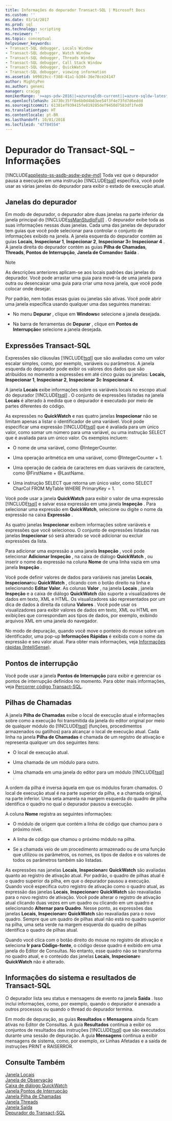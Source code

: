 ```yaml
---
title: Informações do depurador Transact-SQL | Microsoft Docs
ms.custom: ''
ms.date: 03/14/2017
ms.prod: sql
ms.technology: scripting
ms.reviewer: ''
ms.topic: conceptual
helpviewer_keywords:
- Transact-SQL debugger, Locals Window
- Transact-SQL debugger, Watch Window
- Transact-SQL debugger, Threads Window
- Transact-SQL debugger, Call Stack Window
- Transact-SQL debugger, QuickWatch
- Transact-SQL debugger, viewing information
ms.assetid: b99819cc-f388-41a1-b304-36e78ce24147
author: MightyPen
ms.author: genemi
manager: craigg
monikerRange: '>=aps-pdw-2016||=azuresqldb-current||=azure-sqldw-latest||>=sql-server-2016||=sqlallproducts-allversions||>=sql-server-linux-2017||=azuresqldb-mi-current'
ms.openlocfilehash: 24730c35ff8e6b0d4b83ee54f3f4e73fd7d6eddd
ms.sourcegitcommit: 61381ef939415fe019285def9450d7583df1fed0
ms.translationtype: HT
ms.contentlocale: pt-BR
ms.lasthandoff: 10/01/2018
ms.locfileid: "47784554"
---
```

# <a name="transact-sql-debugger---information"></a>Depurador do Transact-SQL – Informações
[!INCLUDE[appliesto-ss-asdb-asdw-pdw-md](../../includes/appliesto-ss-asdb-asdw-pdw-md.md)]
  Toda vez que o depurador pausa a execução em uma instrução [!INCLUDE[tsql](../../includes/tsql-md.md)] específica, você pode usar as várias janelas do depurador para exibir o estado de execução atual.  
  
## <a name="debugger-windows"></a>Janelas do depurador  
 Em modo de depurador, o depurador abre duas janelas na parte inferior da janela principal do [!INCLUDE[ssManStudioFull](../../includes/ssmanstudiofull-md.md)] . O depurador exibe toda as suas informações nessas duas janelas. Cada uma das janelas de depurador tem guias que você pode selecionar para controlar o conjunto de informações exibido na janela. A janela esquerda do depurador contém as guias **Locais**, **Inspecionar 1**, **Inspecionar 2**, **Inspecionar 3**e **Inspecionar 4** . A janela direita do depurador contém as guias **Pilha de Chamadas**, **Threads**, **Pontos de Interrupção**, **Janela de Comando**e **Saída** .  
  
> [!NOTE]  
>  As descrições anteriores aplicam-se aos locais padrões das janelas do depurador. Você pode arrastar uma guia para movê-la de uma janela para outra ou desencaixar uma guia para criar uma nova janela, que você pode colocar onde desejar.  
  
 Por padrão, nem todas essas guias ou janelas são ativas. Você pode abrir uma janela específica usando qualquer uma das seguintes maneiras:  
  
-   No menu **Depurar** , clique em **Windows**e selecione a janela desejada.  
  
-   Na barra de ferramentas de **Depurar** , clique em **Pontos de Interrupção**e selecione a janela desejada.  
  
## <a name="transact-sql-expressions"></a>Expressões Transact-SQL  
 Expressões são cláusulas [!INCLUDE[tsql](../../includes/tsql-md.md)] que são avaliadas como um valor escalar simples, como, por exemplo, variáveis ou parâmetros. A janela esquerda do depurador pode exibir os valores dos dados que são atribuídos no momento a expressões em até cinco guias ou janelas: **Locais, Inspecionar 1**, **Inspecionar 2**, **Inspecionar 3**e **Inspecionar 4**.  
  
 A janela **Locais** exibe informações sobre os variáveis locais no escopo atual do depurador [!INCLUDE[tsql](../../includes/tsql-md.md)] . O conjunto de expressões listadas na janela **Locais** é alterado à medida que o depurador é executado por meio de partes diferentes do código.  
  
 As expressões no **QuickWatch** e nas quatro janelas **Inspecionar** não se limitam apenas a listar o identificador de uma variável. Você pode especificar uma expressão [!INCLUDE[tsql](../../includes/tsql-md.md)] que é avaliada para um único valor, como somar um número para uma variável, ou uma instrução SELECT que é avaliada para um único valor. Os exemplos incluem:  
  
-   O nome de uma variável, como @IntegerCounter.  
  
-   Uma operação aritmética em uma variável, como @IntegerCounter + 1.  
  
-   Uma operação de cadeia de caracteres em duas variáveis de caractere, como @FirstName + @LastName.  
  
-   Uma instrução SELECT que retorna um único valor, como SELECT CharCol FROM MyTable WHERE PrimaryKey = 1.  
  
 Você pode usar a janela **QuickWatch** para exibir o valor de uma expressão [!INCLUDE[tsql](../../includes/tsql-md.md)] e salvar essa expressão em uma janela **Inspeção** . Para selecionar uma expressão em **QuickWatch**, selecione ou digite o nome da expressão na caixa **Expressão** .  
  
 As quatro janelas **Inspecionar** exibem informações sobre variáveis e expressões que você selecionou. O conjunto de expressões listadas nas janelas **Inspecionar** só será alterado se você adicionar ou excluir expressões da lista.  
  
 Para adicionar uma expressão a uma janela **Inspeção** , você pode selecionar **Adicionar Inspeção** , na caixa de diálogo **QuickWatch** , ou inserir o nome da expressão na coluna **Nome** de uma linha vazia em uma janela **Inspeção** .  
  
 Você pode definir valores de dados para variáveis nas janelas **Locais**, **Inspecionar**ou **QuickWatch** , clicando com o botão direito na linha e selecionando **Editar Valor**. As colunas **Valor** , na janela **Locais** , janela **Inspeção** e a caixa de diálogo **QuickWatch** dão suporte a visualizadores de dados em texto, XML e HTML. Os visualizadores são representados por um dica de dados à direita da coluna **Valores** . Você pode usar os visualizadores para exibir valores de dados em texto, XML ou HTML em exibições que correspondam aos tipos de dados, por exemplo, exibindo arquivos XML em uma janela do navegador.  
  
 No modo de depuração, quando você move o ponteiro do mouse sobre um identificador, uma pop-up **Informações Rápidas** é exibida com o nome da expressão e seu valor atual. Para obter mais informações, veja [Informações rápidas &#40;IntelliSense&#41;](../../relational-databases/scripting/quick-info-intellisense.md).  
  
## <a name="breakpoints"></a>Pontos de interrupção  
 Você pode usar a janela **Pontos de Interrupção** para exibir e gerenciar os pontos de interrupção definidos no momento. Para obter mais informações, veja [Percorrer código Transact-SQL](../../relational-databases/scripting/step-through-transact-sql-code.md).  
  
## <a name="call-stacks"></a>Pilhas de Chamadas  
 A janela **Pilha de Chamadas** exibe o local de execução atual e informações sobre como a execução foi transmitida da janela do editor original por meio de qualquer módulo do [!INCLUDE[tsql](../../includes/tsql-md.md)] (funções, procedimentos armazenados ou gatilhos) para alcançar o local de execução atual. Cada linha na janela **Pilha de Chamadas** é chamada de um registro de ativação e representa qualquer um dos seguintes itens:  
  
-   O local de execução atual.  
  
-   Uma chamada de um módulo para outro.  
  
-   Uma chamada em uma janela do editor para um módulo [!INCLUDE[tsql](../../includes/tsql-md.md)] .  
  
 A ordem da pilha é inversa àquela em que os módulos foram chamados. O local de execução atual é na parte superior da pilha, e a chamada original, na parte inferior. Uma seta amarela na margem esquerda do quadro de pilha identifica o quadro no qual o depurador pausou a execução.  
  
 A coluna **Nome** registra as seguintes informações:  
  
-   O módulo de origem que contém a linha de código que chamou para o próximo nível.  
  
-   A linha de código que chamou o próximo módulo na pilha.  
  
-   Se a chamada veio de um procedimento armazenado ou de uma função que utilizou os parâmetros, os nomes, os tipos de dados e os valores de todos os parâmetros também são listadas.  
  
 As expressões nas janelas **Locais**, **Inspecionar**e **QuickWatch** são avaliadas quanto ao registro de ativação atual. Por padrão, o quadro de pilhas atual é o quadro superior da pilha, em que o depurador pausou a execução. Quando você especifica outro registro de ativação como o quadro atual, as expressão das janelas **Locais**, **Inspecionar**e **QuickWatch** são reavaliadas para o novo registro de ativação. Você pode alterar o registro de ativação atual clicando duas vezes em um quadro ou clicando em um quadro e selecionando **Alternar para Quadro**. Nesse ponto, as expressões das janelas **Locais**, **Inspecionar**e **QuickWatch** são reavaliadas para o novo quadro. Sempre que um quadro de pilhas atual não está no quadro superior na pilha, uma seta verde na margem esquerda do quadro de pilhas identifica o quadro de pilhas atual.  
  
 Quando você clica com o botão direito do mouse no registro de ativação e seleciona **Ir para Código-fonte**, o código desse quadro é exibido em uma janela do Editor de Consultas. No entanto, esse quadro não se transforma no quadro atual, e o conteúdo das janelas **Locais**, **Inspecionar**e **QuickWatch** não é alterado.  
  
## <a name="system-information-and-transact-sql-results"></a>Informações do sistema e resultados de Transact-SQL  
 O depurador lista seu status e mensagens de evento na janela **Saída** . Isso inclui informações, como, por exemplo, quando o depurador é anexado a outros processos ou quando o thread do depurador termina.  
  
 Em modo de depuração, as guias **Resultados** e **Mensagens** ainda ficam ativas no Editor de Consultas. A guia **Resultados** continua a exibir os conjuntos de resultados das instruções [!INCLUDE[tsql](../../includes/tsql-md.md)] que são executados durante uma sessão de depuração. A guia **Mensagens** continua a exibir mensagens de sistema, como, por exemplo, *xx* Linhas Afetadas e a saída de instruções PRINT e RAISERROR.  
  
## <a name="see-also"></a>Consulte Também  
 [Janela Locais](../../relational-databases/scripting/transact-sql-debugger-locals-window.md)   
 [Janela de Observação](../../relational-databases/scripting/transact-sql-debugger-watch-window.md)   
 [Caixa de diálogo QuickWatch](../../relational-databases/scripting/transact-sql-debugger-quickwatch-dialog-box.md)   
 [Janela Pontos de Interrupção](../../relational-databases/scripting/transact-sql-debugger-breakpoints-window.md)   
 [Janela Pilha de Chamadas](../../relational-databases/scripting/transact-sql-debugger-call-stack-window.md)   
 [Janela Threads](../../relational-databases/scripting/transact-sql-debugger-threads-window.md)   
 [Janela Saída](../../relational-databases/scripting/transact-sql-debugger-output-window.md)   
 [Depurador do Transact-SQL](../../relational-databases/scripting/transact-sql-debugger.md)  
  
  
